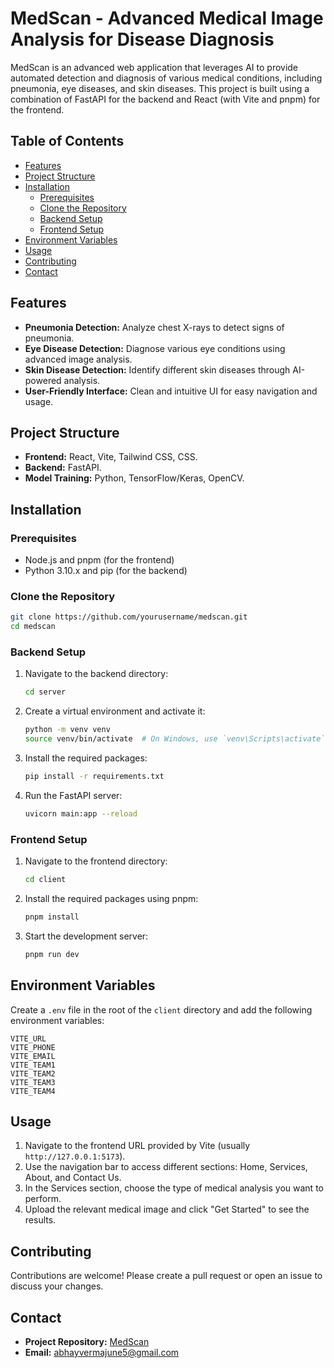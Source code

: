 # MedScan - Advanced Medical Image Analysis for Disease Diagnosis

MedScan is an advanced web application that leverages AI to provide automated detection and diagnosis of various medical conditions, including pneumonia, eye diseases, and skin diseases. This project is built using a combination of FastAPI for the backend and React (with Vite and pnpm) for the frontend.

## Table of Contents

- [Features](#features)
- [Project Structure](#project-structure)
- [Installation](#installation)
  - [Prerequisites](#prerequisites)
  - [Clone the Repository](#clone-the-repository)
  - [Backend Setup](#backend-setup)
  - [Frontend Setup](#frontend-setup)
- [Environment Variables](#environment-variables)
- [Usage](#usage)
- [Contributing](#contributing)
- [Contact](#contact)

## Features

- **Pneumonia Detection:** Analyze chest X-rays to detect signs of pneumonia.
- **Eye Disease Detection:** Diagnose various eye conditions using advanced image analysis.
- **Skin Disease Detection:** Identify different skin diseases through AI-powered analysis.
- **User-Friendly Interface:** Clean and intuitive UI for easy navigation and usage.

## Project Structure

- **Frontend:** React, Vite, Tailwind CSS, CSS.
- **Backend:** FastAPI.
- **Model Training:** Python, TensorFlow/Keras, OpenCV.

## Installation

### Prerequisites

- Node.js and pnpm (for the frontend)
- Python 3.10.x and pip (for the backend)

### Clone the Repository

```sh
git clone https://github.com/yourusername/medscan.git
cd medscan
```

### Backend Setup

1. Navigate to the backend directory:

    ```sh
    cd server
    ```

2. Create a virtual environment and activate it:

    ```sh
    python -m venv venv
    source venv/bin/activate  # On Windows, use `venv\Scripts\activate`
    ```

3. Install the required packages:

    ```sh
    pip install -r requirements.txt
    ```

4. Run the FastAPI server:

    ```sh
    uvicorn main:app --reload
    ```

### Frontend Setup

1. Navigate to the frontend directory:

    ```sh
    cd client
    ```

2. Install the required packages using pnpm:

    ```sh
    pnpm install
    ```

3. Start the development server:

    ```sh
    pnpm run dev
    ```

## Environment Variables

Create a `.env` file in the root of the `client` directory and add the following environment variables:

```plaintext
VITE_URL
VITE_PHONE
VITE_EMAIL
VITE_TEAM1
VITE_TEAM2
VITE_TEAM3
VITE_TEAM4
```

## Usage

1. Navigate to the frontend URL provided by Vite (usually `http://127.0.0.1:5173`).
2. Use the navigation bar to access different sections: Home, Services, About, and Contact Us.
3. In the Services section, choose the type of medical analysis you want to perform.
4. Upload the relevant medical image and click "Get Started" to see the results.

## Contributing

Contributions are welcome! Please create a pull request or open an issue to discuss your changes.

## Contact

- **Project Repository:** [MedScan](https://github.com/yourusername/medscan)
- **Email:** abhayvermajune5@gmail.com

